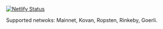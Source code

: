 [![Netlify Status](https://api.netlify.com/api/v1/badges/0708f99a-542e-416d-83ce-4ae4f11e9b79/deploy-status)](https://app.netlify.com/sites/centralizedarbitrator/deploys)

Supported netwoks: Mainnet, Kovan, Ropsten, Rinkeby, Goerli.
